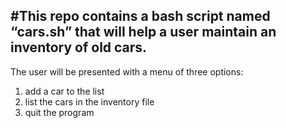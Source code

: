 #This repo contains a bash script named “cars.sh” that will help a user maintain an inventory of old cars.
---
The user will be presented with a menu of three options:
1. add a car to the list
2. list the cars in the inventory file
3. quit the program
